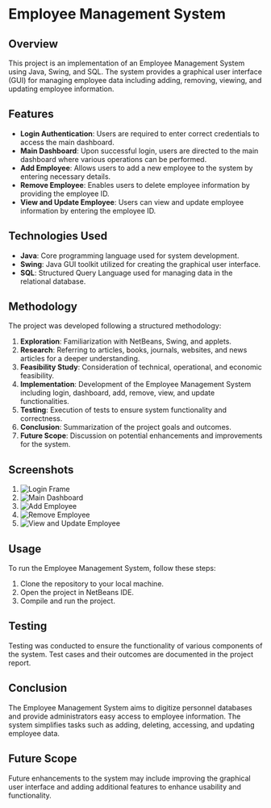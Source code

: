 # Employee Management System

## Overview
This project is an implementation of an Employee Management System using Java, Swing, and SQL. The system provides a graphical user interface (GUI) for managing employee data including adding, removing, viewing, and updating employee information.

## Features
- **Login Authentication**: Users are required to enter correct credentials to access the main dashboard.
- **Main Dashboard**: Upon successful login, users are directed to the main dashboard where various operations can be performed.
- **Add Employee**: Allows users to add a new employee to the system by entering necessary details.
- **Remove Employee**: Enables users to delete employee information by providing the employee ID.
- **View and Update Employee**: Users can view and update employee information by entering the employee ID.

## Technologies Used
- **Java**: Core programming language used for system development.
- **Swing**: Java GUI toolkit utilized for creating the graphical user interface.
- **SQL**: Structured Query Language used for managing data in the relational database.

## Methodology
The project was developed following a structured methodology:
1. **Exploration**: Familiarization with NetBeans, Swing, and applets.
2. **Research**: Referring to articles, books, journals, websites, and news articles for a deeper understanding.
3. **Feasibility Study**: Consideration of technical, operational, and economic feasibility.
4. **Implementation**: Development of the Employee Management System including login, dashboard, add, remove, view, and update functionalities.
5. **Testing**: Execution of tests to ensure system functionality and correctness.
6. **Conclusion**: Summarization of the project goals and outcomes.
7. **Future Scope**: Discussion on potential enhancements and improvements for the system.

## Screenshots
1. ![Login Frame](screenshots/login_frame.png)
2. ![Main Dashboard](screenshots/main_dashboard.png)
3. ![Add Employee](screenshots/add_employee.png)
4. ![Remove Employee](screenshots/remove_employee.png)
5. ![View and Update Employee](screenshots/view_update_employee.png)

## Usage
To run the Employee Management System, follow these steps:
1. Clone the repository to your local machine.
2. Open the project in NetBeans IDE.
3. Compile and run the project.

## Testing
Testing was conducted to ensure the functionality of various components of the system. Test cases and their outcomes are documented in the project report.

## Conclusion
The Employee Management System aims to digitize personnel databases and provide administrators easy access to employee information. The system simplifies tasks such as adding, deleting, accessing, and updating employee data.

## Future Scope
Future enhancements to the system may include improving the graphical user interface and adding additional features to enhance usability and functionality.
